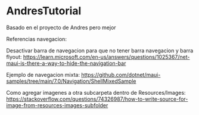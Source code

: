# AndresTutorial

Basado en el proyecto de Andres pero mejor

Referencias navegacion:

Desactivar barra de navegacion para que no tener barra navegacion y barra flyout: https://learn.microsoft.com/en-us/answers/questions/1025367/net-maui-is-there-a-way-to-hide-the-navigation-bar

Ejemplo de navegacion mixta: https://github.com/dotnet/maui-samples/tree/main/7.0/Navigation/ShellMixedSample

Como agregar imagenes a otra subcarpeta dentro de Resources/Images: https://stackoverflow.com/questions/74326987/how-to-write-source-for-image-from-resources-images-subfolder

